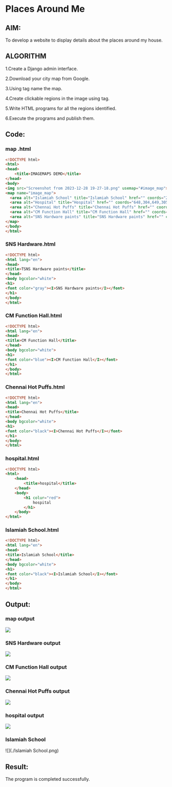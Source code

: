 # Places Around Me
## AIM:
To develop a website to display details about the places around my house.

## ALGORITHM

1.Create a Django admin interface.


2.Download your city map from Google.


3.Using tag name the map.


4.Create clickable regions in the image using tag.


5.Write HTML programs for all the regions identified.

 
6.Execute the programs and publish them.
## Code:
### map .html
```html
<!DOCTYPE html>
<html>
<head>
    <title>IMAGEMAPS DEMO</title>
</head>
<body>
<img src="Screenshot from 2023-12-28 19-27-18.png" usemap="#image_map">
<map name="image_map">
  <area alt="Islamiah School" title="Islamiah School" href="" coords="294,229,295,230" shape="rect">
  <area alt="Hospital" title="Hospital" href="" coords="648,304,649,305" shape="rect">
  <area alt="Chennai Hot Puffs" title="Chennai Hot Puffs" href="" coords="563,407,564,408" shape="rect">
  <area alt="CM Function Hall" title="CM Function Hall" href="" coords="21,249,21,250" shape="rect">
  <area alt="SNS Hardware paints" title="SNS Hardware paints" href="" coords="466,200,467,201" shape="rect">
</map>
</body>
</html>
```
### SNS Hardware.html
```html
<!DOCTYPE html>
<html lang="en">
<head>
<title>TSNS Hardware paints</title>
</head>
<body bgcolor="white">
<h1>
<font color="gray"><I>SNS Hardware paints</I></font>
</h1>
</body>
</html>
```
### CM Function Hall.html
```html
<!DOCTYPE html>
<html lang="en">
<head>
<title>CM Function Hall</title>
</head>
<body bgcolor="white">
<h1>
<font color="blue"><I>CM Function Hall</I></font>
</h1>
</body>
</html>
```
### Chennai Hot Puffs.html
```html
<!DOCTYPE html>
<html lang="en">
<head>
<title>Chennai Hot Puffs</title>
</head>
<body bgcolor="white">
<h1>
<font color="black"><I>Chennai Hot Puffs</I></font>
</h1>
</body>
</html>
```
###  hospital.html
```html
<!DOCTYPE html>
<html>
    <head>
        <title>hospital</title>
    </head>
    <body>
        <h1 colur="red">
            hospital
        </h1>
    </body>
</html>
```
### Islamiah School.html
```html
<!DOCTYPE html>
<html lang="en">
<head>
<title>Islamiah School</title>
</head>
<body bgcolor="white">
<h1>
<font color="black"><I>Islamiah School</I></font>
</h1>
</body>
</html>
```
## Output:
### map output
![](./map.png)
### SNS Hardware output
![](./SNS%20Hardware%20paints.png)
### CM Function Hall output
![](./CM%20Function%20Hall.png)
### Chennai Hot Puffs output
![](./Chennai%20Hot%20Puffs.png)
###  hospital output
![](./hospital.png)
### Islamiah School
![](./Islamiah School.png)
## Result:
 
 The program is completed successfully.
 
 
